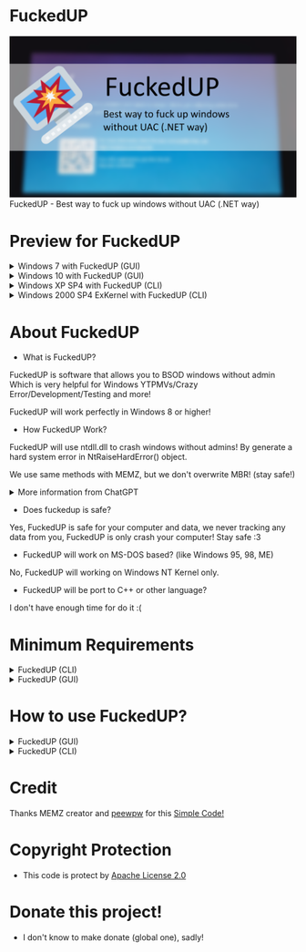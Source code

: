 # FuckedUP
![thumbnail](https://github.com/blueskychan-dev/FuckedUP/raw/main/github/thumbnail.png)
FuckedUP - Best way to fuck up windows without UAC (.NET way)
# Preview for FuckedUP
<details>
<summary>Windows 7 with FuckedUP (GUI)</summary>
<br>
  
![bandicam 2023-07-09 00-48-15-481](https://github.com/blueskychan-dev/FuckedUP/raw/main/github/bandicam%202023-07-09%2000-48-15-481.gif)

</details>
<details>
<summary>Windows 10 with FuckedUP (GUI)</summary>
<br>
  
![bandicam 2023-07-09 16-35-21-362](https://github.com/blueskychan-dev/FuckedUP/raw/main/github/bandicam%202023-07-09%2016-35-21-362.gif)

</details>
<details>
<summary>Windows XP SP4 with FuckedUP (CLI)</summary>
<br>

![bandicam 2023-07-09 16-28-07-155](https://github.com/blueskychan-dev/FuckedUP/raw/main/github/bandicam%202023-07-09%2016-28-07-155.gif)

</details>
<details>
<summary>Windows 2000 SP4 ExKernel with FuckedUP (CLI)</summary>
<br>
  
![bandicam 2023-07-09 16-31-13-471](https://github.com/blueskychan-dev/FuckedUP/raw/main/github/bandicam%202023-07-09%2016-31-13-471.gif)

</details>

# About FuckedUP
* What is FuckedUP?

FuckedUP is software that allows you to BSOD windows without admin
Which is very helpful for Windows YTPMVs/Crazy Error/Development/Testing and more!

FuckedUP will work perfectly in Windows 8 or higher!

* How FuckedUP Work?

FuckedUP will use ntdll.dll to crash windows without admins!
By generate a hard system error in NtRaiseHardError() object.

We use same methods with MEMZ, but we don't overwrite MBR! (stay safe!)
<details>
<summary>More information from ChatGPT</summary>
<br>
  
The NtRaiseHardError function is an API function in the Windows operating system that is part of the native API provided by the "ntdll.dll" library. It is used to generate a hard system error, which can potentially result in a system crash (Blue Screen of Death or BSOD) or trigger other system-level error handling mechanisms.

The function takes several parameters, including the error status code, the number of parameters, a Unicode string parameter mask, a pointer to the parameters, a valid response option, and an output parameter for the response.

The primary purpose of NtRaiseHardError is to allow system-level components, such as drivers or system services, to report critical errors to the operating system. It provides a mechanism for signaling unrecoverable or severe errors that require immediate attention or system-wide notification.

It's worth noting that invoking NtRaiseHardError directly from user-mode applications is typically not recommended and should be done with caution. Generating hard errors intentionally can disrupt the normal operation of the system, potentially leading to system instability, data loss, or other undesirable consequences. Therefore, it should only be used for specific testing, debugging, or diagnostic purposes in controlled environments.

</details>

* Does fuckedup is safe?

Yes, FuckedUP is safe for your computer and data, we never tracking any data from you, FuckedUP is only crash your computer! Stay safe :3

* FuckedUP will work on MS-DOS based? (like Windows 95, 98, ME)

No, FuckedUP will working on Windows NT Kernel only.

* FuckedUP will be port to C++ or other language?

I don't have enough time for do it :(


# Minimum Requirements
</details>
<details>
<summary>FuckedUP (CLI)</summary>
<br>

  * Windows 2000 SP4 or higher (NT Kernel based)
  * .NET 2.0
  * 256 MB of ram, 512 MHz Processors
  * x86 (32-Bit) Architectures

</details>

</details>
<details>
<summary>FuckedUP (GUI)</summary>
<br>

  * Windows Vista or higher (I try with Windows XP and 2000, that got unknown crashing)
  * .NET 2.0
  * 256 MB of ram, 512 MHz Processors
  * x86 (32-Bit) Architectures

</details>

# How to use FuckedUP?
</details>
<details>
<summary>FuckedUP (GUI)</summary>
<br>

![image](https://github.com/blueskychan-dev/FuckedUP/raw/main/github/GUI.PNG)

* Stop code
You can select stop code from lists, stop code will show in BSOD Screen
![image](https://github.com/blueskychan-dev/FuckedUP/raw/main/github/StopLists.PNG)

* Use custom stop code

Please use if you know about stop code ONLY!

This will work with stopcode are start with (0xC only!)

Be careful about Unknown Hard Error messagebox!

![image](https://github.com/blueskychan-dev/FuckedUP/raw/main/github/customgui.PNG)

* Immediately trigger the FuckedUP action without confirmation

If you checked this box, FuckedUP will bsod without asking!

![image](https://github.com/blueskychan-dev/FuckedUP/raw/main/github/ursure.PNG)


This message will gone after checked this box!

* Accelerate the FuckedUP process by spamming NtRaiseHardError

If you checked this box, FuckedUP will spam NtRaiseHardError process to make BSOD will happen faster!

Please Note Enabling this option may result in high CPU usage due to the creation of multiple threads by the process.

* Debug

This option will debug about your software like Windows OS, Current .NET Framework and few more!

Please Note this option will won't sending to me, that just only show to you!

![image](https://github.com/blueskychan-dev/FuckedUP/raw/main/github/debug.PNG)

</details>

<details>
<summary>FuckedUP (CLI)</summary>
<br>
  
![image](https://github.com/blueskychan-dev/FuckedUP/raw/main/github/cli.PNG)

If you run without console args, that will look like normal but try learn about console args!

* `-help`

This command will show all Available commands from 

Output:

```
Available commands:
-stop <stop code>     : Customize the stop code for NtRaiseHardError
                        (Example: 0xc000021a, start with 0xc ONLY!) *Experiment
-now                  : Immediately trigger the FuckedUP action without confirmation
-fuckedup             : Accelerate the FuckedUP process by spamming NtRaiseHardError
-help                 : Show available commands and examples
Copyright to blueskychan-dev 2023 (https://fusemeow.me)
```

* `-stop <stop code>`

This command will allow you can use custom stop code, this stop code will show in BSOD screen!

Please use if you know about stop code ONLY!

This will work with stopcode are start with (0xC only!)

Be careful about Unknown Hard Error messagebox!

* `-now`

This command will make, FuckedUP just bsod away without asking!

* `-fuckedup`

This command will make FuckedUP will spam NtRaiseHardError process to make BSOD will happen faster!

Please Note Enabling this option may result in high CPU usage due to the creation of multiple threads by the process.


</details>

# Credit

Thanks MEMZ creator and [peewpw](https://github.com/peewpw/) for this [Simple Code!](https://github.com/peewpw/Invoke-BSOD/blob/master/Program.cs)

# Copyright Protection 
* This code is protect by [Apache License 2.0](https://github.com/blueskychan-dev/FuckedUP/blob/main/LICENSE)

# Donate this project!
* I don't know to make donate (global one), sadly!
